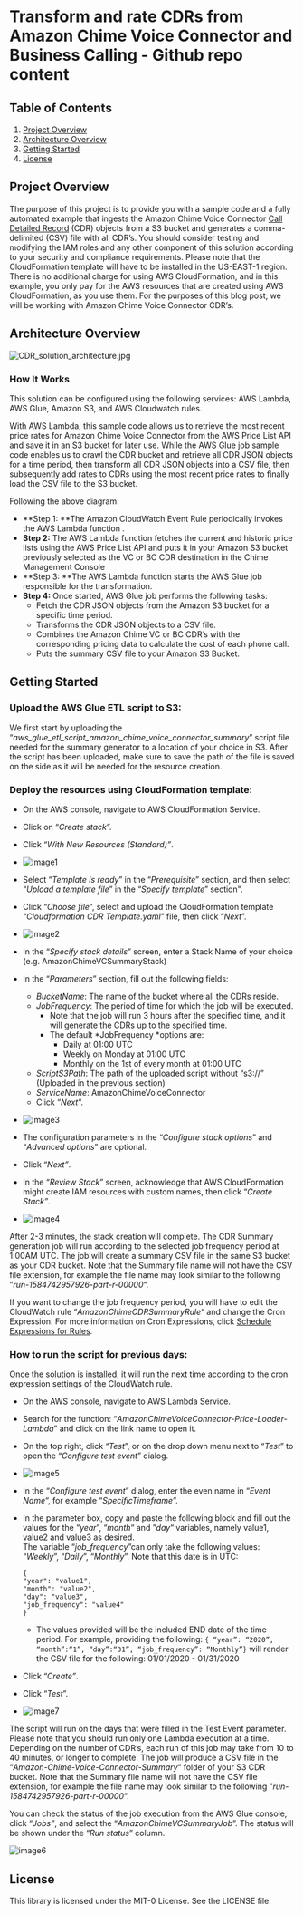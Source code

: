 # Transform and rate CDRs from Amazon Chime Voice Connector and Business Calling - Github repo content

## Table of Contents
1. [Project Overview](#Project-Overview)
2. [Architecture Overview](#Architecture-Overview)
3. [Getting Started](#Getting-Started)
4. [License](#License)

## Project Overview

The purpose of this project is to provide you with a sample code and a fully automated example that ingests the Amazon Chime Voice Connector [Call Detailed Record](https://docs.aws.amazon.com/chime/latest/ag/manage-global.html#call-detail) (CDR) objects from a S3 bucket and generates a comma-delimited (CSV) file with all CDR’s. You should consider testing and modifying the IAM roles and any other component of this solution according to your security and compliance requirements. Please note that the CloudFormation template will have to be installed in the US-EAST-1 region. There is no additional charge for using AWS CloudFormation, and in this example, you only pay for the AWS resources that are created using AWS CloudFormation, as you use them.  For the purposes of this blog post, we will be working with Amazon Chime Voice Connector CDR’s.  

## Architecture Overview

![CDR_solution_architecture.jpg](images/CDR_solution_architecture.jpg)

### How It Works

This solution can be configured using the following services: AWS Lambda, AWS Glue, Amazon S3, and AWS Cloudwatch rules.

With AWS Lambda, this sample code allows us to retrieve the most recent price rates for Amazon Chime Voice Connector from the AWS Price List API and save it in an S3 bucket for later use. While the AWS Glue job sample code enables us to crawl the CDR bucket and retrieve all CDR JSON objects for a time period, then transform all CDR JSON objects into a CSV file, then subsequently add rates to CDRs using the most recent price rates to finally load the CSV file to the S3 bucket.

Following the above diagram:

* **Step 1: **The Amazon CloudWatch Event Rule periodically invokes the AWS Lambda function .
* **Step 2:** The AWS Lambda function fetches the current and historic price lists using the AWS Price List API and puts it in your Amazon S3 bucket previously selected as the VC or BC CDR destination in the Chime Management Console
* **Step 3: **The AWS Lambda function starts the AWS Glue job responsible for the transformation.
* **Step 4:** Once started, AWS Glue job performs the following tasks:
    * Fetch the CDR JSON objects from the Amazon S3 bucket for a specific time period.
    * Transforms the CDR JSON objects to a CSV file.
    * Combines the Amazon Chime VC or BC CDR’s with the corresponding pricing data to calculate the cost of each phone call.
    * Puts the summary CSV file to your Amazon S3 Bucket.

## Getting Started

### Upload the AWS Glue ETL script to S3:

We first start by uploading the “*aws_glue_etl_script_amazon_chime_voice_connector_summary*” script file needed for the summary generator to a location of your choice in S3. After the script has been uploaded, make sure to save the path of the file is saved on the side as it will be needed for the resource creation.
 

### Deploy the resources using CloudFormation template:

* On the AWS console, navigate to AWS CloudFormation Service.
* Click on “*Create stack*”.
* Click “*With New Resources (Standard)”*.
    
* ![image1](images/image1.png)
* Select “*Template is ready*” in the “*Prerequisite*” section, and then select “*Upload a template file*” in the “*Specify template*” section".  
* Click “*Choose file*”, select and upload the CloudFormation template “*Cloudformation CDR Template.yaml*” file, then click “*Next*”.
* ![image2](images/image2.png)
* In the “*Specify stack details*” screen, enter a Stack Name of your choice (e.g. AmazonChimeVCSummaryStack)
* In the “*Parameters*” section, fill out the following fields:
    * *BucketName*: The name of the bucket where all the CDRs reside.
    * *JobFrequency*:  The period of time for which the job will be executed.  
        * Note that the job will run 3 hours after the specified time, and it will generate the CDRs up to the specified time.
        * The default *JobFrequency *options are:
            * Daily at 01:00 UTC
            * Weekly on Monday at 01:00 UTC
            * Monthly on the 1st of every month at 01:00 UTC
    * *ScriptS3Path*: The path of the uploaded script without “s3://” (Uploaded in the previous section)
    * *ServiceName*: AmazonChimeVoiceConnector
    * Click “*Next*“.
* ![image3](images/image3.png)
* The configuration parameters in the “*Configure stack options*” and “*Advanced options*” are optional.
* Click “*Next”*.
* In the “*Review Stack*” screen, acknowledge that AWS CloudFormation might create IAM resources with custom names, then click “*Create Stack”*.
* ![image4](images/image4.png)

 
After 2-3 minutes, the stack creation will complete.  The CDR Summary generation job will run according to the selected job frequency period at 1:00AM UTC.  The job will create a summary CSV file in the same S3 bucket as your CDR bucket.  Note that the Summary file name will not have the CSV file extension, for example the file name may look similar to the following ”*run-1584742957926-part-r-00000*“.   

If you want to change the job frequency period, you will have to edit the CloudWatch rule “*AmazonChimeCDRSummaryRule*“ and change the Cron Expression.  For more information on Cron Expressions, click [Schedule Expressions for Rules](https://docs.aws.amazon.com/AmazonCloudWatch/latest/events/ScheduledEvents.html).  
 

### How to run the script for previous days:

Once the solution is installed, it will run the next time according to the cron expression settings of the CloudWatch rule.  

* On the AWS console, navigate to AWS Lambda Service.
* Search for the function: “*AmazonChimeVoiceConnector-Price-Loader-Lambda*” and click on the link name to open it.
* On the top right, click “*Test*”, or on the drop down menu next to “*Test*” to open the “*Configure test event*” dialog.
* ![image5](images/image5.png)
*  In the “*Configure test event*” dialog, enter the even name in “*Event Name*“, for example “*SpecificTimeframe*”.
* In the parameter box, copy and paste the following block and fill out the values for the “*year*”, “*month*“ and ”*day*“ variables, namely value1, value2 and value3 as desired.  
    The variable “*job_frequency*”can only take the following values: “*Weekly*”, “*Daily*”, “*Monthly*”.
    Note that this date is in UTC:
    
    ```
    {
    "year": "value1",
    "month": "value2",
    "day": "value3",
    "job_frequency": "value4"
    }
    ```
    * The values provided will be the included END date of the time period.
        For example, providing the following: `{ “year”: “2020”, “month”:“1”, “day”:“31”, “job_frequency”: “Monthly”}` will render the CSV file for the following: 01/01/2020 - 01/31/2020
* Click “*Create”*.
* Click “*Test*”.
* ![image7](images/image7.png)


The script will run on the days that were filled in the Test Event parameter.  Please note that you should run only one Lambda execution at a time.  Depending on the number of CDR’s, each run of this job may take from 10 to 40 minutes, or longer to complete.  The job will produce a CSV file in the “*Amazon-Chime-Voice-Connector-Summary*“ folder of your S3 CDR bucket.  Note that the Summary file name will not have the CSV file extension, for example the file name may look similar to the following ”*run-1584742957926-part-r-00000*“.   

You can check the status of the job execution from the AWS Glue console, click “*Jobs”*, and select the “*AmazonChimeVCSummaryJob*”.  The status will be shown under the “*Run status*” column.  

![image6](images/image6.png)


## License

This library is licensed under the MIT-0 License. See the LICENSE file.

